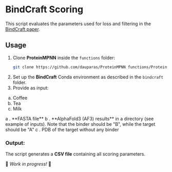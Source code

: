 
# BindCraft Scoring

This script evaluates the parameters used for loss and filtering in the [BindCraft paper](https://github.com/martinpacesa/BindCraft). 

## Usage

1. Clone **ProteinMPNN** inside the `functions` folder:
   ```bash
   git clone https://github.com/dauparas/ProteinMPNN functions/ProteinMPNN
   ```
2. Set up the **BindCraft** Conda environment as described in the `bindcraft` folder.
3. Provide as input:
<ol type="a">
  <li>Coffee</li>
  <li>Tea</li>
  <li>Milk</li>
</ol>
      a . **FASTA file**
      b . **AlphaFold3 (AF3) results** in a directory (see example of inputs). Note that the binder should be "B", while the target should be "A"
      c . PDB of the target without any binder

### Output:
The script generates a **CSV file** containing all scoring parameters.

🚧 *Work in progress!* 🚧
